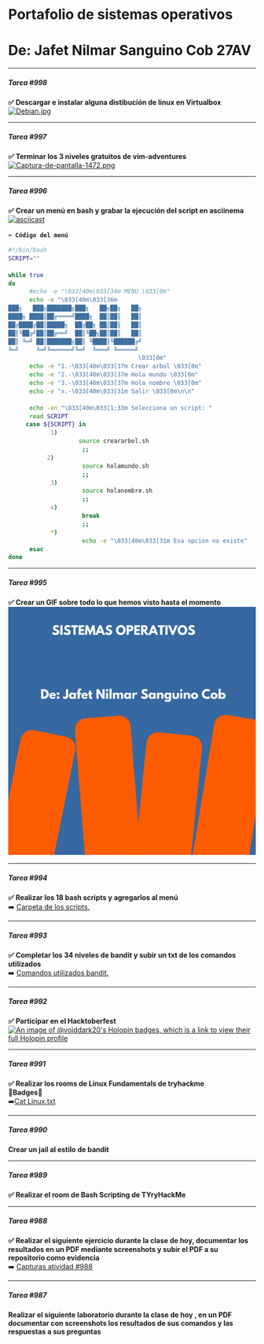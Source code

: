 # Portafolio de sistemas operativos
# De: Jafet Nilmar Sanguino Cob 27AV

_____
#####  Tarea #998
**✅ Descargar e instalar alguna distibución de linux en Virtualbox**
[![Debian.jpg](https://i.postimg.cc/fbTqscH9/Debian.jpg)](https://postimg.cc/pm4JYFMW)

_____
#####  Tarea #997
**✅ Terminar los 3 niveles gratuitos de vim-adventures**
[![Captura-de-pantalla-1472.png](https://i.postimg.cc/hjbvtwbt/Captura-de-pantalla-1472.png)](https://postimg.cc/bDrp6mB7)

_____
#####  Tarea #996
**✅ Crear un menú en bash y grabar la ejecución del script en asciinema** 
[![asciicast](https://asciinema.org/a/QO9R5AlpA6rSktEJohfEH8Zcr.svg)](https://asciinema.org/a/QO9R5AlpA6rSktEJohfEH8Zcr)

**`➡️ Código del menú`** 
``` BASH
#!/bin/bash 
SCRIPT=""

while true 
do 
      #echo -e "\033[40m\033[34m MENU \033[0m"
      echo -e "\033[40m\033[36m
███╗   ███╗███████╗███╗   ██╗██╗   ██╗
████╗ ████║██╔════╝████╗  ██║██║   ██║
██╔████╔██║█████╗  ██╔██╗ ██║██║   ██║
██║╚██╔╝██║██╔══╝  ██║╚██╗██║██║   ██║
██║ ╚═╝ ██║███████╗██║ ╚████║╚██████╔╝
╚═╝     ╚═╝╚══════╝╚═╝  ╚═══╝ ╚═════╝
                                     \033[0m"
      echo -e "1.-\033[40m\033[37m Crear arbol \033[0m"
      echo -e "2.-\033[40m\033[37m Hola mundo \033[0m"
      echo -e "3.-\033[40m\033[37m Hola nombre \033[0m"
      echo -e "x.-\033[40m\033[31m Salir \033[0m\n\n"

      echo -en "\033[40m\033[1;33m Selecciona un script: "
      read SCRIPT
     case ${SCRIPT} in
            1)
                    source creararbol.sh
                     ;;
           2)
                     source holamundo.sh
                     ;;
            3)
                     source holanombre.sh
                     ;;
            x)
                     break
                     ;;
            *)
                     echo -e "\033[40m\033[31m Esa opcion no existe"
      esac
done

```
_____
#####  Tarea #995
**✅ Crear un GIF sobre todo lo que hemos visto hasta el momento**
![GIF de Comando](https://github.com/Void-Dark20/Portafolio/blob/main/Imagenes/GIF_TAREA.gif)

_____
#####  Tarea #994
**✅ Realizar los 18 bash scripts y agregarlos al menú** <br> 
➡️ [Carpeta de los scripts.](./actividad1/seis/ "Carpeta del los scripts.")

_____
#####  Tarea #993
**✅ Completar los 34 niveles de bandit y subir un txt de los comandos utilizados** <br>
➡️ [Comandos utilizados bandit.](https://github.com/Void-Dark20/Portafolio/blob/main/Comandos%20bandit.txt "Comandos utilizados bandit.")

_____
#####  Tarea #992
**✅ Participar en el Hacktoberfest** <br>
[![An image of @voiddark20's Holopin badges, which is a link to view their full Holopin profile](https://holopin.me/voiddark20)](https://holopin.io/@voiddark20)

_____
#####  Tarea #991
**✅ Realizar los rooms de Linux Fundamentals de tryhackme** <br>
🔵**Badges**🔵 <br>
➡️[Cat Linux.txt](https://tryhackme.com/jafetsanguino21/badges/terminaled)

_____
#####  Tarea #990
**Crear un jail al estilo de bandit** 

_____
#####  Tarea #989
**✅ Realizar el room de Bash Scripting de TYryHackMe** 

_____
#####  Tarea #988
**✅ Realizar el siguiente ejercicio durante la clase de hoy, documentar los resultados en un PDF mediante screenshots y subir el PDF a su repositorio como evidencia** <br>
➡️ [Capturas atividad #988](https://github.com/Void-Dark20/Portafolio/blob/main/Tarea_988.pdf)

_____
#####  Tarea #987
**Realizar el siguiente laboratorio durante la clase de hoy , en un PDF documentar con screenshots los resultados de sus comandos y las respuestas a sus preguntas** 

